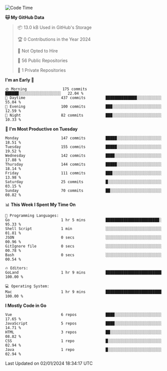 <!--START_SECTION:waka-->
![Code Time](http://img.shields.io/badge/Code%20Time-944%20hrs%201%20min-blue)

**🐱 My GitHub Data** 

> 📦 13.0 kB Used in GitHub's Storage 
 > 
> 🏆 0 Contributions in the Year 2024
 > 
> 🚫 Not Opted to Hire
 > 
> 📜 56 Public Repositories 
 > 
> 🔑 1 Private Repositories 
 > 
**I'm an Early 🐤** 

```text
🌞 Morning                175 commits         ██████░░░░░░░░░░░░░░░░░░░   22.04 % 
🌆 Daytime                437 commits         ██████████████░░░░░░░░░░░   55.04 % 
🌃 Evening                100 commits         ███░░░░░░░░░░░░░░░░░░░░░░   12.59 % 
🌙 Night                  82 commits          ███░░░░░░░░░░░░░░░░░░░░░░   10.33 % 
```
📅 **I'm Most Productive on Tuesday** 

```text
Monday                   147 commits         █████░░░░░░░░░░░░░░░░░░░░   18.51 % 
Tuesday                  155 commits         █████░░░░░░░░░░░░░░░░░░░░   19.52 % 
Wednesday                142 commits         ████░░░░░░░░░░░░░░░░░░░░░   17.88 % 
Thursday                 144 commits         █████░░░░░░░░░░░░░░░░░░░░   18.14 % 
Friday                   111 commits         ███░░░░░░░░░░░░░░░░░░░░░░   13.98 % 
Saturday                 25 commits          █░░░░░░░░░░░░░░░░░░░░░░░░   03.15 % 
Sunday                   70 commits          ██░░░░░░░░░░░░░░░░░░░░░░░   08.82 % 
```


📊 **This Week I Spent My Time On** 

```text
💬 Programming Languages: 
Go                       1 hr 5 mins         ████████████████████████░   95.33 % 
Shell Script             1 min               ░░░░░░░░░░░░░░░░░░░░░░░░░   01.81 % 
JSON                     0 secs              ░░░░░░░░░░░░░░░░░░░░░░░░░   00.96 % 
GitIgnore file           0 secs              ░░░░░░░░░░░░░░░░░░░░░░░░░   00.78 % 
Bash                     0 secs              ░░░░░░░░░░░░░░░░░░░░░░░░░   00.54 % 

🔥 Editors: 
GoLand                   1 hr 9 mins         █████████████████████████   100.00 % 

💻 Operating System: 
Mac                      1 hr 9 mins         █████████████████████████   100.00 % 
```

**I Mostly Code in Go** 

```text
Vue                      6 repos             ████░░░░░░░░░░░░░░░░░░░░░   17.65 % 
JavaScript               5 repos             ████░░░░░░░░░░░░░░░░░░░░░   14.71 % 
HTML                     3 repos             ██░░░░░░░░░░░░░░░░░░░░░░░   08.82 % 
CSS                      1 repo              █░░░░░░░░░░░░░░░░░░░░░░░░   02.94 % 
Java                     1 repo              █░░░░░░░░░░░░░░░░░░░░░░░░   02.94 % 
```




 Last Updated on 02/01/2024 18:34:17 UTC
<!--END_SECTION:waka-->
